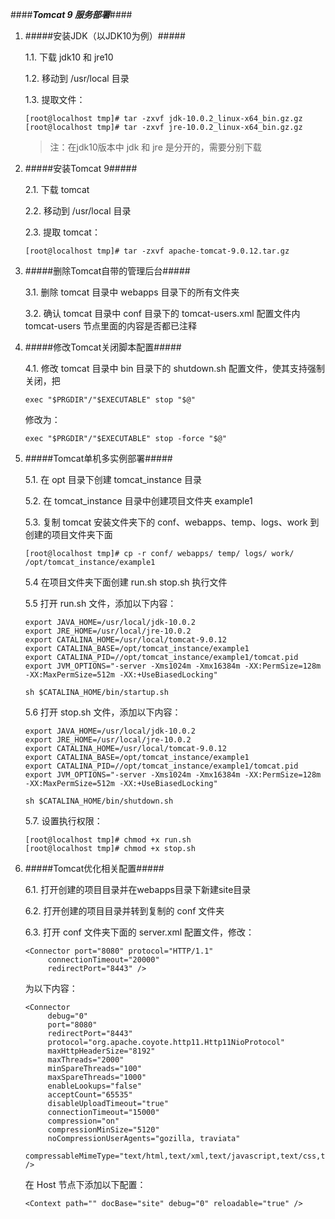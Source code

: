####***Tomcat 9 服务部署***####


1. #####安装JDK（以JDK10为例）#####

     1.1. 下载 jdk10 和 jre10
     
     1.2. 移动到 /usr/local 目录
     
     1.3. 提取文件：
      
     ```
     [root@localhost tmp]# tar -zxvf jdk-10.0.2_linux-x64_bin.gz.gz
     [root@localhost tmp]# tar -zxvf jre-10.0.2_linux-x64_bin.gz.gz
     ```
     
     > 注：在jdk10版本中 jdk 和 jre 是分开的，需要分别下载
     

2. #####安装Tomcat 9#####

     2.1. 下载 tomcat
     
     2.2. 移动到 /usr/local 目录
     
     2.3. 提取 tomcat：
     
     ```
     [root@localhost tmp]# tar -zxvf apache-tomcat-9.0.12.tar.gz

     ```
     

3. #####删除Tomcat自带的管理后台#####

     3.1. 删除 tomcat 目录中 webapps 目录下的所有文件夹
     
     3.2. 确认 tomcat 目录中 conf 目录下的 tomcat-users.xml 配置文件内 tomcat-users 节点里面的内容是否都已注释
     
     
4. #####修改Tomcat关闭脚本配置#####

     4.1. 修改 tomcat 目录中 bin 目录下的 shutdown.sh 配置文件，使其支持强制关闭，把
     
     ```
     exec "$PRGDIR"/"$EXECUTABLE" stop "$@"
     ```
     
     修改为：
     
     ```
     exec "$PRGDIR"/"$EXECUTABLE" stop -force "$@"
     ```
     

5. #####Tomcat单机多实例部署#####

     5.1. 在 opt 目录下创建 tomcat_instance 目录
     
     5.2. 在 tomcat_instance 目录中创建项目文件夹 example1
     
     5.3. 复制 tomcat 安装文件夹下的 conf、webapps、temp、logs、work 到创建的项目文件夹下面
     
     ```
     [root@localhost tmp]# cp -r conf/ webapps/ temp/ logs/ work/ /opt/tomcat_instance/example1

     ```
     
     5.4 在项目文件夹下面创建 run.sh stop.sh 执行文件
     
     5.5 打开 run.sh 文件，添加以下内容：
     
     ```
     export JAVA_HOME=/usr/local/jdk-10.0.2
     export JRE_HOME=/usr/local/jre-10.0.2
     export CATALINA_HOME=/usr/local/tomcat-9.0.12
     export CATALINA_BASE=/opt/tomcat_instance/example1
     export CATALINA_PID=//opt/tomcat_instance/example1/tomcat.pid
     export JVM_OPTIONS="-server -Xms1024m -Xmx16384m -XX:PermSize=128m -XX:MaxPermSize=512m -XX:+UseBiasedLocking"

     sh $CATALINA_HOME/bin/startup.sh
     ```
     
     5.6 打开 stop.sh 文件，添加以下内容：
     
     ```
     export JAVA_HOME=/usr/local/jdk-10.0.2
     export JRE_HOME=/usr/local/jre-10.0.2
     export CATALINA_HOME=/usr/local/tomcat-9.0.12
     export CATALINA_BASE=/opt/tomcat_instance/example1
     export CATALINA_PID=//opt/tomcat_instance/example1/tomcat.pid
     export JVM_OPTIONS="-server -Xms1024m -Xmx16384m -XX:PermSize=128m -XX:MaxPermSize=512m -XX:+UseBiasedLocking"

     sh $CATALINA_HOME/bin/shutdown.sh
     ```
     
     5.7. 设置执行权限：
     
     ```
     [root@localhost tmp]# chmod +x run.sh
     [root@localhost tmp]# chmod +x stop.sh
     ```
     
     
6. #####Tomcat优化相关配置#####

     6.1. 打开创建的项目目录并在webapps目录下新建site目录
     
     6.2. 打开创建的项目目录并转到复制的 conf 文件夹
     
     6.3. 打开 conf 文件夹下面的 server.xml 配置文件，修改：
     
     ```
     <Connector port="8080" protocol="HTTP/1.1"
          connectionTimeout="20000"
          redirectPort="8443" />
     ```
     
     为以下内容：
     
     ```
     <Connector
          debug="0"
          port="8080"
          redirectPort="8443"
          protocol="org.apache.coyote.http11.Http11NioProtocol"
          maxHttpHeaderSize="8192"
          maxThreads="2000"
          minSpareThreads="100"
          maxSpareThreads="1000"
          enableLookups="false"
          acceptCount="65535"
          disableUploadTimeout="true"
          connectionTimeout="15000"
          compression="on"
          compressionMinSize="5120"
          noCompressionUserAgents="gozilla, traviata"
          compressableMimeType="text/html,text/xml,text/javascript,text/css,text/plain,application/javascript,application/json" />
     ```
     
     在 Host 节点下添加以下配置：
     
     ```
     <Context path="" docBase="site" debug="0" reloadable="true" />
     ```
     
